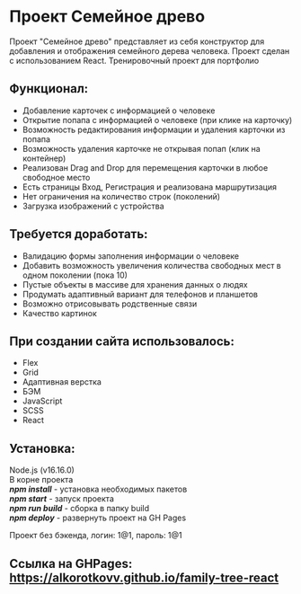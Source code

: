 # Проект Семейное древо
Проект "Семейное древо" представляет из себя конструктор для добавления и отображения семейного дерева человека. Проект сделан с использованием React. Тренировочный проект для портфолио
## Функционал:
- Добавление карточек с информацией о человеке
- Открытие попапа с информацией о человеке (при клике на карточку)
- Возможность редактирования информации и удаления карточки из попапа
- Возможность удаления карточке не открывая попап (клик на контейнер)
- Реализован Drag and Drop для перемещения карточки в любое свободное место
- Есть страницы Вход, Регистрация и реализована маршрутизация
- Нет ограничения на количество строк (поколений)
- Загрузка изображений с устройства
## Требуется доработать:
- Валидацию формы заполнения информации о человеке
- Добавить возможность увеличения количества свободных мест в одном поколении (пока 10)
- Пустые объекты в массиве для хранения данных о людях
- Продумать адаптивный вариант для телефонов и планшетов
- Возможно отрисовывать родственные связи
- Качество картинок
## При создании сайта использовалось:
- Flex
- Grid
- Адаптивная верстка
- БЭМ
- JavaScript
- SCSS
- React
## Установка:
Node.js (v16.16.0)  
В корне проекта  
***npm install*** - установка необходимых пакетов  
***npm start*** - запуск проекта  
***npm run build*** - сборка в папку build  
***npm deploy*** - развернуть проект на GH Pages  



Проект без бэкенда, логин: 1@1, пароль: 1@1
## Ссылка на GHPages: https://alkorotkovv.github.io/family-tree-react
